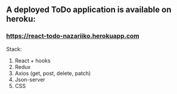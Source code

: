 ## A deployed ToDo application is available on heroku:
### https://react-todo-nazariiko.herokuapp.com 

Stack:

1) React + hooks
2) Redux
3) Axios (get, post, delete, patch)
4) Json-server
5) CSS
